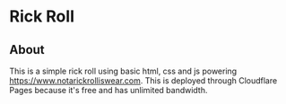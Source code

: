 # Rick Roll

## About

This is a simple rick roll using basic html, css and js powering https://www.notarickrolliswear.com. This is deployed through Cloudflare Pages because it's free and has unlimited bandwidth.
